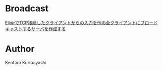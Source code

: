 # Broadcast

[ElixirでTCP接続したクライアントからの入力を他の全クライアントにブロードキャストするサーバを作成する](https://zenn.dev/kentarok/articles/79a140cffb3fe0)

# Author

Kentaro Kuribayashi
